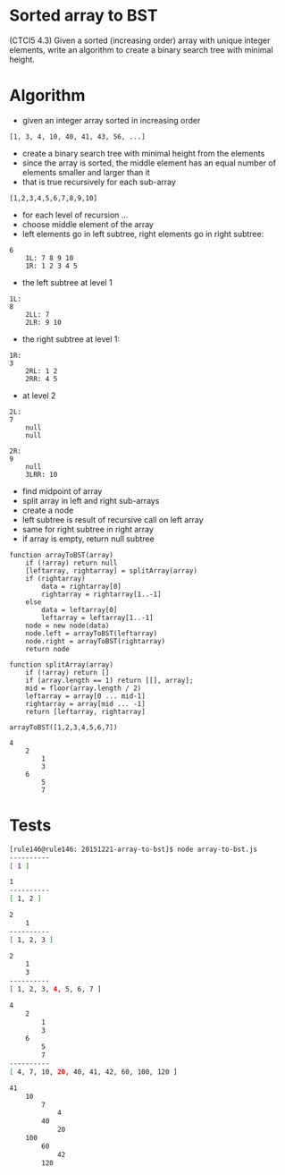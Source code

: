 # Sorted array to BST
(CTCI5 4.3) Given a sorted (increasing order) array with unique integer
elements, write an algorithm to create a binary search tree with minimal height.

# Algorithm

- given an integer array sorted in increasing order

```
[1, 3, 4, 10, 40, 41, 43, 56, ...]
```

- create a binary search tree with minimal height from the elements
- since the array is sorted, the middle element has an equal number of elements
smaller and larger than it
- that is true recursively for each sub-array

```
[1,2,3,4,5,6,7,8,9,10]
```
- for each level of recursion ...
- choose middle element of the array
- left elements go in left subtree, right elements go in right subtree:
```
6
    1L: 7 8 9 10
    1R: 1 2 3 4 5
```

- the left subtree at level 1
```
1L:
8
    2LL: 7
    2LR: 9 10
```

- the right subtree at level 1:
```
1R:
3
    2RL: 1 2
    2RR: 4 5
```

- at level 2
```
2L:
7
    null
    null
```

```
2R:
9
    null
    3LRR: 10
```

- find midpoint of array
- split array in left and right sub-arrays
- create a node
- left subtree is result of recursive call on left array
- same for right subtree in right array
- if array is empty, return null subtree

```
function arrayToBST(array)
    if (!array) return null
    [leftarray, rightarray] = splitArray(array)
    if (rightarray)
        data = rightarray[0]
        rightarray = rightarray[1..-1]
    else
        data = leftarray[0]
        leftarray = leftarray[1..-1]
    node = new node(data)
    node.left = arrayToBST(leftarray)
    node.right = arrayToBST(rightarray)
    return node
```

```
function splitArray(array)
    if (!array) return []
    if (array.length == 1) return [[], array];
    mid = floor(array.length / 2)
    leftarray = array[0 ... mid-1]
    rightarray = array[mid ... -1]
    return [leftarray, rightarray]
```

```
arrayToBST([1,2,3,4,5,6,7])

4
    2
        1
        3
    6
        5
        7
```

# Tests

```bash
[rule146@rule146: 20151221-array-to-bst]$ node array-to-bst.js
----------
[ 1 ]

1
----------
[ 1, 2 ]

2
    1
----------
[ 1, 2, 3 ]

2
    1
    3
----------
[ 1, 2, 3, 4, 5, 6, 7 ]

4
    2
        1
        3
    6
        5
        7
----------
[ 4, 7, 10, 20, 40, 41, 42, 60, 100, 120 ]

41
    10
        7
            4
        40
            20
    100
        60
            42
        120
```

